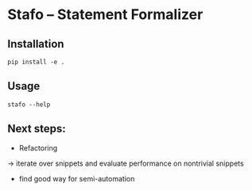 # Stafo – Statement Formalizer

## Installation

`pip install -e .`


## Usage

`stafo --help`



## Next steps:

- Refactoring

-> iterate over snippets and evaluate performance on nontrivial snippets

- find good way for semi-automation
